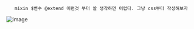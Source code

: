        mixin $변수 @extend 이런것 부터 쓸 생각하면 어렵다. 그냥 css부터 작성해보자

![image](https://user-images.githubusercontent.com/110442250/211740753-c9443ae5-51a1-4614-bf89-f920d3232b39.png)
